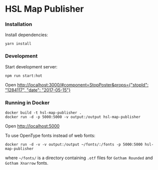 HSL Map Publisher
====================

### Installation

Install dependencies:

```
yarn install
```

### Development

Start development server:
```
npm run start:hot
```

Open [http://localhost:3000/#component=StopPoster&props={"stopId": "1284117", "date": "2017-05-15"}](http://localhost:3000/component%3DStopPoster%26props%3D%7B%22stopId%22%3A%20%221284117%22%2C%20%22date%22%3A%20%222017-05-15%22%7D)

### Running in Docker

```
docker build -t hsl-map-publisher .
docker run -d -p 5000:5000 -v output:/output hsl-map-publisher
```

Open [http://localhost:5000](http://localhost:5000)

To use OpenType fonts instead of web fonts:

```
docker run -d -v -v output:/output ~/fonts/:/fonts -p 5000:5000 hsl-map-publisher
```

where `~/fonts/` is a directory containing `.otf` files for `Gotham Rounded` and `Gotham Xnarrow` fonts.
